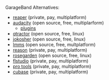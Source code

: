 GarageBand Alternatives:

* [reaper](https://www.reaper.fm/) (private, pay, multiplatform)
* [audacity](https://github.com/audacity/audacity) (open source, free, multiplarform)
    * [plugins](https://www.audacityteam.org/download/plug-ins/)
* [qtractor](https://qtractor.sourceforge.io/qtractor-index.html) (open source,
    free, linux)
* [jokosher](http://www.jokosher.org/) (open source, free, linux)
* [lmms](https://lmms.io/#screenshots) (open source, free, multplatform)
* [reason](https://www.reasonstudios.com/shop/product/reason-11-upgrade-for-introlite/) (private, pay, multiplatform)
* [rosegarden](https://www.rosegardenmusic.com/) (open source, free, linux)
* [flstudio](https://www.image-line.com/flstudio/) (private, pay, multiplatform)
* [pro tools](https://www.avid.com/es/pro-tools) (private, pay, multiplatform)
* [cubase](https://new.steinberg.net/es/cubase/) (private, pay, multiplatform)
